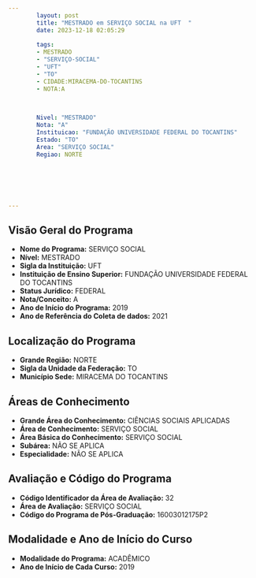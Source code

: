 ```yaml
---
        layout: post
        title: "MESTRADO em SERVIÇO SOCIAL na UFT  "
        date: 2023-12-18 02:05:29
     
        tags:
        - MESTRADO
        - "SERVIÇO-SOCIAL"
        - "UFT"
        - "TO"
        - CIDADE:MIRACEMA-DO-TOCANTINS
        - NOTA:A
        
       

        Nivel: "MESTRADO"
        Nota: "A"
        Instituicao: "FUNDAÇÃO UNIVERSIDADE FEDERAL DO TOCANTINS"
        Estado: "TO"
        Area: "SERVIÇO SOCIAL"
        Regiao: NORTE
        
        
        
        
        
        
---
```

## Visão Geral do Programa
- **Nome do Programa:** SERVIÇO SOCIAL
- **Nível:** MESTRADO
- **Sigla da Instituição:** UFT
- **Instituição de Ensino Superior:** FUNDAÇÃO UNIVERSIDADE FEDERAL DO TOCANTINS
- **Status Jurídico:** FEDERAL
- **Nota/Conceito:** A
- **Ano de Início do Programa:** 2019
- **Ano de Referência do Coleta de dados:** 2021

## Localização do Programa
- **Grande Região:** NORTE
- **Sigla da Unidade da Federação:** TO
- **Município Sede:** MIRACEMA DO TOCANTINS

## Áreas de Conhecimento
- **Grande Área do Conhecimento:** CIÊNCIAS SOCIAIS APLICADAS
- **Área de Conhecimento:** SERVIÇO SOCIAL
- **Área Básica do Conhecimento:** SERVIÇO SOCIAL
- **Subárea:** NÃO SE APLICA
- **Especialidade:** NÃO SE APLICA

## Avaliação e Código do Programa
- **Código Identificador da Área de Avaliação:** 32
- **Área de Avaliação:** SERVIÇO SOCIAL
- **Código do Programa de Pós-Graduação:** 16003012175P2


## Modalidade e Ano de Início do Curso
- **Modalidade do Programa:** ACADÊMICO
- **Ano de Início de Cada Curso:** 2019

